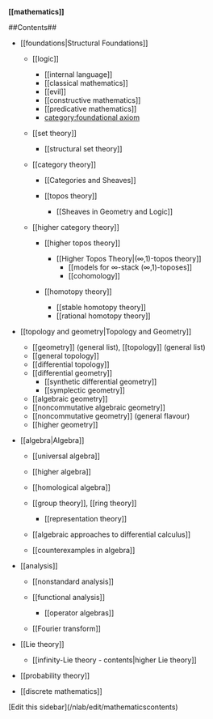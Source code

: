 **[[mathematics]]**

##Contents##

* [[foundations|Structural Foundations]]

  * [[logic]]
    * [[internal language]]
    * [[classical mathematics]]
    * [[evil]]
    * [[constructive mathematics]]
    * [[predicative mathematics]]
    * [category:foundational axiom](http://ncatlab.org/nlab/list/foundational+axiom)

  * [[set theory]]

    * [[structural set theory]]

  * [[category theory]]
    * [[Categories and Sheaves]]
    * [[topos theory]]

      * [[Sheaves in Geometry and Logic]]
  * [[higher category theory]]

    * [[higher topos theory]]

      * [[Higher Topos Theory|(∞,1)-topos theory]]
        * [[models for ∞-stack (∞,1)-toposes]]
        * [[cohomology]]
    * [[homotopy theory]]
      * [[stable homotopy theory]]
      * [[rational homotopy theory]]
* [[topology and geometry|Topology and Geometry]]
  * [[geometry]] (general list), [[topology]] (general list)
  * [[general topology]]
  * [[differential topology]]
  * [[differential geometry]]
     * [[synthetic differential geometry]]
     * [[symplectic geometry]]
  * [[algebraic geometry]]
  * [[noncommutative algebraic geometry]]
  * [[noncommutative geometry]] (general flavour)
  * [[higher geometry]]
* [[algebra|Algebra]]
  * [[universal algebra]]
  * [[higher algebra]]
  * [[homological algebra]]
  * [[group theory]], [[ring theory]]

    * [[representation theory]]
  * [[algebraic approaches to differential calculus]]
  * [[counterexamples in algebra]]
* [[analysis]]
  * [[nonstandard analysis]]
  * [[functional analysis]]

    * [[operator algebras]]
  * [[Fourier transform]]

* [[Lie theory]]

  * [[infinity-Lie theory - contents|higher Lie theory]]

* [[probability theory]]

* [[discrete mathematics]]

<div markdown="1">[Edit this sidebar](/nlab/edit/mathematicscontents)</div>